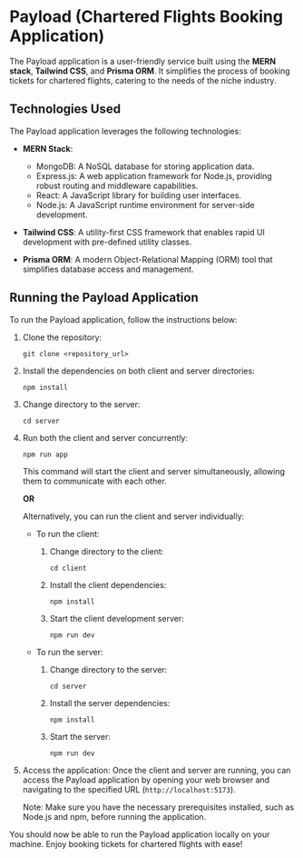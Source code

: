 # Payload (Chartered Flights Booking Application)

The Payload application is a user-friendly service built using the **MERN stack**, **Tailwind CSS**, and **Prisma ORM**. It simplifies the process of booking tickets for chartered flights, catering to the needs of the niche industry.

## Technologies Used

The Payload application leverages the following technologies:

- **MERN Stack**:

  - MongoDB: A NoSQL database for storing application data.
  - Express.js: A web application framework for Node.js, providing robust routing and middleware capabilities.
  - React: A JavaScript library for building user interfaces.
  - Node.js: A JavaScript runtime environment for server-side development.

- **Tailwind CSS**: A utility-first CSS framework that enables rapid UI development with pre-defined utility classes.

- **Prisma ORM**: A modern Object-Relational Mapping (ORM) tool that simplifies database access and management.

## Running the Payload Application

To run the Payload application, follow the instructions below:

1. Clone the repository:

   ```
   git clone <repository_url>
   ```

2. Install the dependencies on both client and server directories:

   ```
   npm install
   ```

3. Change directory to the server:

   ```
   cd server
   ```

4. Run both the client and server concurrently:

   ```
   npm run app
   ```

   This command will start the client and server simultaneously, allowing them to communicate with each other.

   **OR**

   Alternatively, you can run the client and server individually:

   - To run the client:

     1. Change directory to the client:

        ```
        cd client
        ```

     2. Install the client dependencies:

        ```
        npm install
        ```

     3. Start the client development server:
        ```
        npm run dev
        ```

   - To run the server:

     1. Change directory to the server:

        ```
        cd server
        ```

     2. Install the server dependencies:

        ```
        npm install
        ```

     3. Start the server:
        ```
        npm run dev
        ```

5. Access the application:
   Once the client and server are running, you can access the Payload application by opening your web browser and navigating to the specified URL (`http://localhost:5173`).

   Note: Make sure you have the necessary prerequisites installed, such as Node.js and npm, before running the application.

You should now be able to run the Payload application locally on your machine. Enjoy booking tickets for chartered flights with ease!
